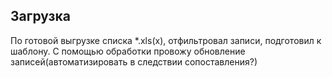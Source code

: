 ## Загрузка
По готовой выгрузке списка *.xls(x), отфильтровал записи, подготовил к шаблону. С помощью обработки провожу обновление записей(автоматизировать в следствии сопоставления?) 


